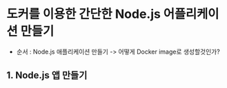 # 도커를 이용한 간단한 Node.js 어플리케이션 만들기
- 순서 : Node.js 애플리케이션 만들기 -> 어떻게 Docker image로 생성할것인가?
## 1. Node.js 앱 만들기
